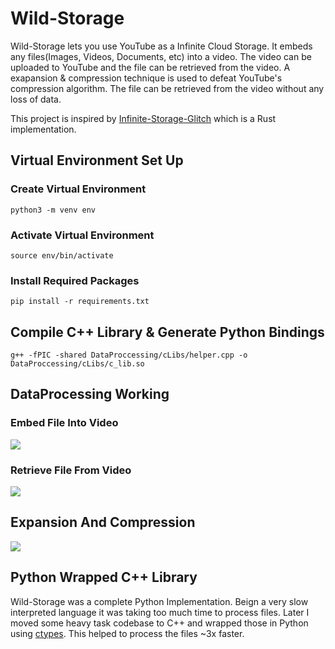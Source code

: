 # Wild-Storage

Wild-Storage lets you use YouTube as a Infinite Cloud Storage. It embeds any files(Images, Videos, Documents, etc) into a video. The video can be uploaded to YouTube and the file can be retrieved from the video. A exapansion & compression technique is used to defeat YouTube's compression algorithm. The file can be retrieved from the video without any loss of data.

This project is inspired by [Infinite-Storage-Glitch](https://github.com/DvorakDwarf/Infinite-Storage-Glitch) which is a Rust implementation.

## Virtual Environment Set Up

### Create Virtual Environment

```console
python3 -m venv env
```

### Activate Virtual Environment

```console
source env/bin/activate
```

### Install Required Packages

```console
pip install -r requirements.txt
```

## Compile C++ Library & Generate Python Bindings

```console
g++ -fPIC -shared DataProccessing/cLibs/helper.cpp -o DataProccessing/cLibs/c_lib.so
```

## DataProcessing Working

### Embed File Into Video
<img src="https://ipfs.io/ipfs/QmPu9dK4EZPwoBkQGRzcggkXzyXUQy7bWQGWWtP6HiPVbb">

### Retrieve File From Video

<img src="https://ipfs.io/ipfs/QmVqEF5QpY6ywYRw9XUHJCv13VtLJ42e3JVH8XYr9adWRm">

## Expansion And Compression

<img src="https://ipfs.io/ipfs/Qma8CRjSV7Azkp3uMfda1aWDNHGNQgy1haC6fcuuWHMJ8Y">

## Python Wrapped C++ Library

Wild-Storage was a complete Python Implementation. Beign a very slow interpreted language it was taking too much time to process files. Later I moved some heavy task codebase to C++ and wrapped those in Python using [ctypes](https://docs.python.org/3/library/ctypes.html). This helped to process the files ~3x faster.
